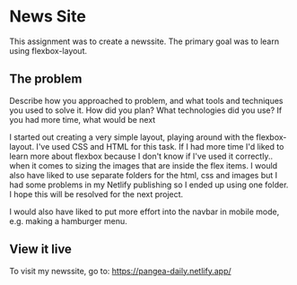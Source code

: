 # News Site

This assignment was to create a newssite. The primary goal was to learn using flexbox-layout.

## The problem

Describe how you approached to problem, and what tools and techniques you used to solve it. How did you plan? What technologies did you use? If you had more time, what would be next

I started out creating a very simple layout, playing around with the flexbox-layout. I've used CSS and HTML for this task. If I had more time I'd liked to learn more about flexbox because I don't know if I've used it correctly.. when it comes to sizing the images that are inside the flex items. 
I would also have liked to use separate folders for the html, css and images but I had some problems in my Netlify publishing so I ended up using one folder. I hope this will be resolved for the next project.

I would also have liked to put more effort into the navbar in mobile mode, e.g. making a hamburger menu.
## View it live
To visit my newssite, go to: https://pangea-daily.netlify.app/
